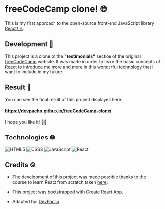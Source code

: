 # freeCodeCamp clone! 🌐

This is my first approach to the open-source front-end JavaScript library [React! ⚛️](https://github.com/facebook/react).

## Development 🤔

This project is a clone of the **"testimonials"** section of the original [freeCodeCamp](https://www.freecodecamp.org) website.
It was made in order to learn the basic concepts of React to introduce me more and more in this wonderful technology that I want to include in my future.

## Result 👀

You can see the final result of this project displayed here:

#### https://devpacho.github.io/freeCodeCamp-clone/

I hope you like it! 👍🏼

## Technologies 🌐

  ![HTML5](https://img.shields.io/badge/html5-%23E34F26.svg?style=for-the-badge&logo=html5&logoColor=white)
  ![CSS3](https://img.shields.io/badge/css3-%231572B6.svg?style=for-the-badge&logo=css3&logoColor=white)
  ![JavaScript](https://img.shields.io/badge/javascript-%23323330.svg?style=for-the-badge&logo=javascript&logoColor=%23F7DF1E)
  ![React](https://img.shields.io/badge/react-%2320232a.svg?style=for-the-badge&logo=react&logoColor=%2361DAFB)

## Credits ©

- The development of this project was made possible thanks to the course to learn React from scratch taken [here](https://www.youtube.com/watch?v=6Jfk8ic3KVk).

- This project was bootstrapped with [Create React App](https://github.com/facebook/create-react-app).

- Adapted by: [DevPacho](https://github.com/DevPacho).
